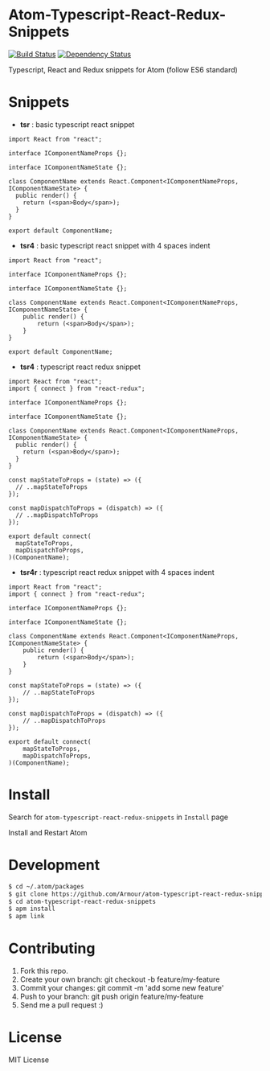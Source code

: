 # Atom-Typescript-React-Redux-Snippets

[![Build Status](https://travis-ci.org/Armour/atom-typescript-react-redux-snippets.svg?branch=master)](https://travis-ci.org/Armour/atom-typescript-react-redux-snippets)
[![Dependency Status](https://gemnasium.com/badges/github.com/Armour/atom-typescript-react-redux-snippets.svg)](https://gemnasium.com/github.com/Armour/atom-typescript-react-redux-snippets)

Typescript, React and Redux snippets for Atom (follow ES6 standard)


# Snippets

* **tsr** : basic typescript react snippet

```tsx
import React from "react";

interface IComponentNameProps {};

interface IComponentNameState {};

class ComponentName extends React.Component<IComponentNameProps, IComponentNameState> {
  public render() {
    return (<span>Body</span>);
  }
}

export default ComponentName;
```

* **tsr4** : basic typescript react snippet with 4 spaces indent

```tsx
import React from "react";

interface IComponentNameProps {};

interface IComponentNameState {};

class ComponentName extends React.Component<IComponentNameProps, IComponentNameState> {
    public render() {
        return (<span>Body</span>);
    }
}

export default ComponentName;
```

* **tsr4** : typescript react redux snippet

```tsx
import React from "react";
import { connect } from "react-redux";

interface IComponentNameProps {};

interface IComponentNameState {};

class ComponentName extends React.Component<IComponentNameProps, IComponentNameState> {
  public render() {
    return (<span>Body</span>);
  }
}

const mapStateToProps = (state) => ({
  // ..mapStateToProps
});

const mapDispatchToProps = (dispatch) => ({
  // ..mapDispatchToProps
});

export default connect(
  mapStateToProps,
  mapDispatchToProps,
)(ComponentName);
```

* **tsr4r** : typescript react redux snippet with 4 spaces indent

```tsx
import React from "react";
import { connect } from "react-redux";

interface IComponentNameProps {};

interface IComponentNameState {};

class ComponentName extends React.Component<IComponentNameProps, IComponentNameState> {
    public render() {
        return (<span>Body</span>);
    }
}

const mapStateToProps = (state) => ({
    // ..mapStateToProps
});

const mapDispatchToProps = (dispatch) => ({
    // ..mapDispatchToProps
});

export default connect(
    mapStateToProps,
    mapDispatchToProps,
)(ComponentName);
```


# Install

Search for `atom-typescript-react-redux-snippets` in `Install` page

Install and Restart Atom


# Development

```bash
$ cd ~/.atom/packages
$ git clone https://github.com/Armour/atom-typescript-react-redux-snippets
$ cd atom-typescript-react-redux-snippets
$ apm install
$ apm link
```


# Contributing

1. Fork this repo.
2. Create your own branch: git checkout -b feature/my-feature
3. Commit your changes: git commit -m 'add some new feature'
4. Push to your branch: git push origin feature/my-feature
5. Send me a pull request :)


# License 

MIT License
